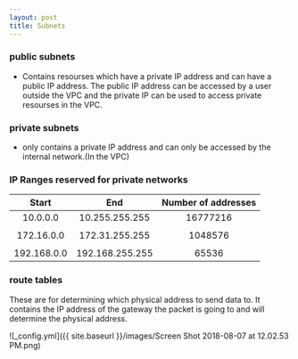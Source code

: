 ```yaml
---
layout: post
title: Subnets
---
```


### public subnets
- Contains resourses which have a private IP address and can have a public IP address.  The public IP address can be accessed by a user outside the VPC and the private IP can be used to access private resourses in the VPC.

### private subnets

- only contains a private IP address and can only be accessed by the internal network.(In the VPC)

### IP Ranges reserved for private networks

____Start____|End     |Number of addresses
:---:|:---:|:---:
10.0.0.0	|10.255.255.255	|16777216
| |
172.16.0.0|	172.31.255.255|	1048576
| |
192.168.0.0   |	192.168.255.255|	65536

### route tables

These are for determining which physical address to send data to.  It contains the IP address of the gateway the packet is going to and will determine the physical address.

![_config.yml]({{ site.baseurl }}/images/Screen Shot 2018-08-07 at 12.02.53 PM.png)
